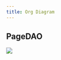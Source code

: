 ```yaml
---
title: Org Diagram
---
```


## PageDAO
[![](https://mermaid.ink/img/pako:eNqNVMuOmzAU_RXLiyqR0jQJkAe7TBh1WokpylQTqWJzAzfgFtvINjMlUf69zpu0qRTBwhyf-zo-eEMTmSL1KWci5VDGghAlpWm1IsgwmH5rt3cQId8xyYUsZFYfvgmZI6QcH6T8pU-Q77NEitYKyAo-Lu1O-7RDyANqo7EoUOkLOMeMSXEGbD373sz2jkvNDB4TzqRC2xLwczM2jYCbkaWtKMW5ky8ixXt4QV2AuIc4U3Vp5JsFobiHH-WskKtppQ27I_9Mcl4JZmrygUTVsmA6ZyI7xYWYMpgpWJmLpk1Z_pXmfx0fcMS0CXyFBEUTeOGgTMAyZqCIoOYojL7aN1BPzZPkGMAxU2QjhC2Vs1Jf2jawrFiRNsywyJnl1SSUKgNxmOyWxOTKca-QyaUUKQkhgzUTx6ON2HoNDSs9vl13-hp-Dj8tnMXTBYpAa2JyJNHj8wU1g8N6jhpBJbk9hQDfsJDlbvYT71rypsOsj1SkULO0QbcCVBqsIo3qN0zxlwcjJX9i0pziGd9JyIRBFYvdQzuUo-LAUvtDb3a8mNqJOMbUt8uCZbmJaSy2lgiVkS-1SKhvVIUdWpUpGAwYZAo49VdQaIuWIKi_ob-pP3a77thzJu7I8ZzhYDjp0Jr6fdfrjhzXc0eDyXAy7PedbYeupbQZet2xO3QGPdfrOT1v4oxHHWrP1EgVHm6c_cWzL_FjH7DrY_sHYf9YAA?type=png)](https://mermaid.live/edit#pako:eNqNVMuOmzAU_RXLiyqR0jQJkAe7TBh1WokpylQTqWJzAzfgFtvINjMlUf69zpu0qRTBwhyf-zo-eEMTmSL1KWci5VDGghAlpWm1IsgwmH5rt3cQId8xyYUsZFYfvgmZI6QcH6T8pU-Q77NEitYKyAo-Lu1O-7RDyANqo7EoUOkLOMeMSXEGbD373sz2jkvNDB4TzqRC2xLwczM2jYCbkaWtKMW5ky8ixXt4QV2AuIc4U3Vp5JsFobiHH-WskKtppQ27I_9Mcl4JZmrygUTVsmA6ZyI7xYWYMpgpWJmLpk1Z_pXmfx0fcMS0CXyFBEUTeOGgTMAyZqCIoOYojL7aN1BPzZPkGMAxU2QjhC2Vs1Jf2jawrFiRNsywyJnl1SSUKgNxmOyWxOTKca-QyaUUKQkhgzUTx6ON2HoNDSs9vl13-hp-Dj8tnMXTBYpAa2JyJNHj8wU1g8N6jhpBJbk9hQDfsJDlbvYT71rypsOsj1SkULO0QbcCVBqsIo3qN0zxlwcjJX9i0pziGd9JyIRBFYvdQzuUo-LAUvtDb3a8mNqJOMbUt8uCZbmJaSy2lgiVkS-1SKhvVIUdWpUpGAwYZAo49VdQaIuWIKi_ob-pP3a77thzJu7I8ZzhYDjp0Jr6fdfrjhzXc0eDyXAy7PedbYeupbQZet2xO3QGPdfrOT1v4oxHHWrP1EgVHm6c_cWzL_FjH7DrY_sHYf9YAA)